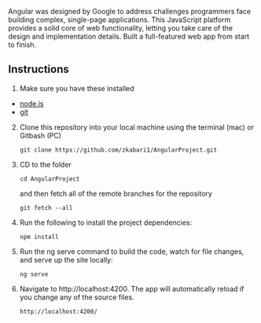 Angular was designed by Google to address challenges programmers face building complex, single-page applications. This JavaScript platform provides a solid core of web functionality, letting you take care of the design and implementation details.
Built a full-featured web app from start to finish. 

## Instructions

1. Make sure you have these installed
  - [node.js](http://nodejs.org/)
  - [git](http://git-scm.com/)

2. Clone this repository into your local machine using the terminal (mac) or Gitbash (PC) 

    `git clone https://github.com/zkabari1/AngularProject.git`
    
3. CD to the folder

    `cd AngularProject`

    and then fetch all of the remote branches for the repository
    
    `git fetch --all` 
    
4. Run the following to install the project dependencies:

    `npm install`
    
5. Run the ng serve command to build the code, watch for file changes, and serve up the site locally:

    `ng serve`

6. Navigate to http://localhost:4200. The app will automatically reload if you change any of the source files.

    `http://localhost:4200/`
